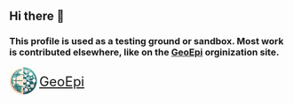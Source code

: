 ## Hi there 👋    
  
### This profile is used as a testing ground or sandbox.  Most work is contributed elsewhere, like on the [GeoEpi](https://github.com/geoepi) orginization site.  
  
  
<a href="https://github.com/geoepi" style="display: inline-block; vertical-align: middle;">
  <img src="images/geoepi_logo_xsm.png" width="50" height="50" />
</a>
<span style="display: inline-block; vertical-align: middle; font-size: 24px;">
  <a href="https://github.com/geoepi">GeoEpi</a>
</span>

